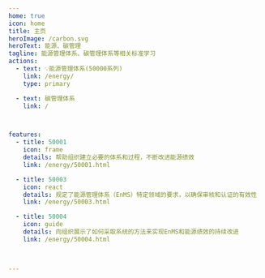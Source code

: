 ```yaml
---
home: true
icon: home
title: 主页
heroImage: /carbon.svg
heroText: 能源、碳管理
tagline: 能源管理体系、碳管理体系等相关标准学习
actions:
  - text: 💡能源管理体系(50000系列)
    link: /energy/
    type: primary

  - text: 碳管理体系
    link: /



features:
  - title: 50001
    icon: frame
    details: 帮助组织建立必要的体系和过程，不断改进能源绩效
    link: /energy/50001.html

  - title: 50003
    icon: react
    details: 规定了能源管理体系（EnMS）特定领域的要求，以确保审核和认证的有效性
    link: /energy/50003.html

  - title: 50004
    icon: guide
    details: 向组织展示了如何采取系统的方法来实现EnMS和能源绩效的持续改进
    link: /energy/50004.html

    

---
```


